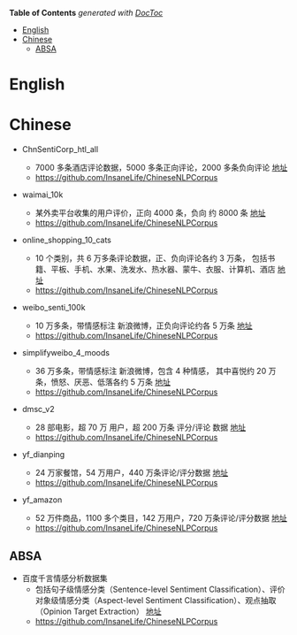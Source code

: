 <!-- START doctoc generated TOC please keep comment here to allow auto update -->
<!-- DON'T EDIT THIS SECTION, INSTEAD RE-RUN doctoc TO UPDATE -->
**Table of Contents**  *generated with [DocToc](https://github.com/thlorenz/doctoc)*

- [English](#english)
- [Chinese](#chinese)
  - [ABSA](#absa)

<!-- END doctoc generated TOC please keep comment here to allow auto update -->



# English



# Chinese


- ChnSentiCorp_htl_all    
  - 7000 多条酒店评论数据，5000 多条正向评论，2000 多条负向评论 [地址](https://github.com/SophonPlus/ChineseNlpCorpus/blob/master/datasets/ChnSentiCorp_htl_all/intro.ipynb) 
  - https://github.com/InsaneLife/ChineseNLPCorpus

- waimai_10k              
  - 某外卖平台收集的用户评价，正向 4000 条，负向 约 8000 条  [地址](https://github.com/SophonPlus/ChineseNlpCorpus/blob/master/datasets/waimai_10k/intro.ipynb) 
  - https://github.com/InsaneLife/ChineseNLPCorpus
  
- online_shopping_10_cats 
  - 10 个类别，共 6 万多条评论数据，正、负向评论各约 3 万条， 包括书籍、平板、手机、水果、洗发水、热水器、蒙牛、衣服、计算机、酒店  [地址](https://github.com/SophonPlus/ChineseNlpCorpus/blob/master/datasets/online_shopping_10_cats/intro.ipynb) 
  - https://github.com/InsaneLife/ChineseNLPCorpus
  
- weibo_senti_100k        
  - 10 万多条，带情感标注 新浪微博，正负向评论约各 5 万条  [地址](https://github.com/SophonPlus/ChineseNlpCorpus/blob/master/datasets/weibo_senti_100k/intro.ipynb) 
  - https://github.com/InsaneLife/ChineseNLPCorpus
  
- simplifyweibo_4_moods   
  - 36 万多条，带情感标注 新浪微博，包含 4 种情感， 其中喜悦约 20 万条，愤怒、厌恶、低落各约 5 万条  [地址](https://github.com/SophonPlus/ChineseNlpCorpus/blob/master/datasets/simplifyweibo_4_moods/intro.ipynb) 
  - https://github.com/InsaneLife/ChineseNLPCorpus
  
- dmsc_v2                 
  - 28 部电影，超 70 万 用户，超 200 万条 评分/评论 数据 [地址](https://github.com/SophonPlus/ChineseNlpCorpus/blob/master/datasets/dmsc_v2/intro.ipynb) 
  - https://github.com/InsaneLife/ChineseNLPCorpus
  
- yf_dianping  
  - 24 万家餐馆，54 万用户，440 万条评论/评分数据  [地址](https://github.com/SophonPlus/ChineseNlpCorpus/blob/master/datasets/yf_dianping/intro.ipynb) 
  - https://github.com/InsaneLife/ChineseNLPCorpus

- yf_amazon               
  - 52 万件商品，1100 多个类目，142 万用户，720 万条评论/评分数据 [地址](https://github.com/SophonPlus/ChineseNlpCorpus/blob/master/datasets/yf_amazon/intro.ipynb) 
  - https://github.com/InsaneLife/ChineseNLPCorpus

## ABSA

- 百度千言情感分析数据集  
  - 包括句子级情感分类（Sentence-level Sentiment Classification）、评价对象级情感分类（Aspect-level Sentiment Classification）、观点抽取（Opinion Target Extraction）  [地址](https://aistudio.baidu.com/aistudio/competition/detail/50/?isFromLUGE=TRUE) 
  - https://github.com/InsaneLife/ChineseNLPCorpus
